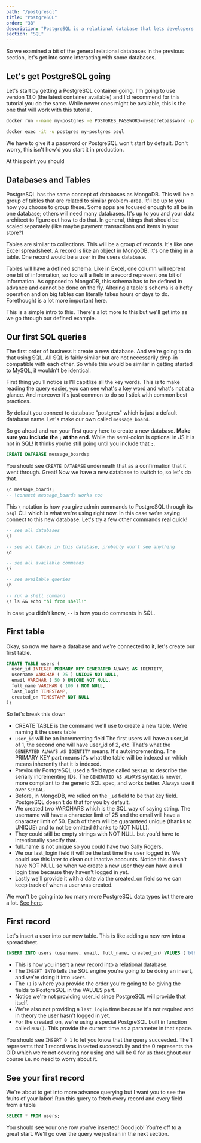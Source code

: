 ```yaml
---
path: "/postgresql"
title: "PostgreSQL"
order: "3B"
description: "PostgreSQL is a relational database that lets developers write amazing apps. Brian goes over how to get PostgreSQL started on your computer and help you write your first query."
section: "SQL"
---
```


So we examined a bit of the general relational databases in the previous section, let's get into some interacting with some databases.

## Let's get PostgreSQL going

Let's start by getting a PostgreSQL container going. I'm going to use version 13.0 (the latest container available) and I'd recommend for this tutorial you do the same. While newer ones might be available, this is the one that will work with this tutorial.

```bash
docker run --name my-postgres -e POSTGRES_PASSWORD=mysecretpassword -p 5432:5432 -d --rm postgres:13.0

docker exec -it -u postgres my-postgres psql
```

We have to give it a password or PostgreSQL won't start by default. Don't worry, this isn't how'd you start it in production.

At this point you should

## Databases and Tables

PostgreSQL has the same concept of databases as MongoDB. This will be a group of tables that are related to similar problem-area. It'll be up to you how you choose to group these. Some apps are focused enough to all be in one database; others will need many databases. It's up to you and your data architect to figure out how to do that. In general, things that should be scaled separately (like maybe payment transactions and items in your store?)

Tables are similar to collections. This will be a group of records. It's like one Excel spreadsheet. A record is like an object in MongoDB. It's one thing in a table. One record would be a user in the users database.

Tables will have a defined schema. Like in Excel, one column will reprent one bit of information, so too will a field in a record represent one bit of information. As opposed to MongoDB, this schema has to be defined in advance and cannot be done on the fly. Altering a table's schema is a hefty operation and on big tables can literally takes hours or days to do. Forethought is a lot more important here.

This is a simple intro to this. There's a lot more to this but we'll get into as we go through our defined example.

## Our first SQL queries

The first order of business it create a new database. And we're going to do that using SQL. All SQL is fairly similar but are not necessarily drop-in compatible with each other. So while this would be similar in getting started to MySQL, it wouldn't be identical.

First thing you'll notice is I'll capitlize all the key words. This is to make reading the query easier, you can see what's a key word and what's not at a glance. And moreover it's just common to do so I stick with common best practices.

By default you connect to database "postgres" which is just a default database name. Let's make our own called `message_board`.

So go ahead and run your first query here to create a new database. **Make sure you include the `;` at the end.** While the semi-colon is optional in JS it is not in SQL! It thinks you're still going until you include that `;`.

```sql
CREATE DATABASE message_boards;
```

You should see `CREATE DATABASE` underneath that as a confirmation that it went through. Great! Now we have a new database to switch to, so let's do that.

```sql
\c message_boards;
-- \connect message_boards works too
```

This `\` notation is how you give admin commands to PostgreSQL through its `psql` CLI which is what we're using right now. In this case we're saying connect to this new database. Let's try a few other commands real quick!

```sql
-- see all databases
\l

-- see all tables in this database, probably won't see anything
\d

-- see all available commands
\?

-- see available queries
\h

-- run a shell command
\! ls && echo "hi from shell!"
```

In case you didn't know, `--` is how you do comments in SQL.

## First table

Okay, so now we have a database and we're connected to it, let's create our first table.

```sql
CREATE TABLE users (
  user_id INTEGER PRIMARY KEY GENERATED ALWAYS AS IDENTITY,
  username VARCHAR ( 25 ) UNIQUE NOT NULL,
  email VARCHAR ( 50 ) UNIQUE NOT NULL,
  full_name VARCHAR ( 100 ) NOT NULL,
  last_login TIMESTAMP,
  created_on TIMESTAMP NOT NULL
);
```

So let's break this down

- CREATE TABLE is the command we'll use to create a new table. We're naming it the users table
- `user_id` will be an incrementing field The first users will have a user_id of 1, the second one will have user_id of 2, etc. That's what the `GENERATED ALWAYS AS IDENTITY` means. It's autoincrementing. The PRIMARY KEY part means it's what the table will be indexed on which means inherently that it is indexed.
- Previously PostgreSQL used a field type called `SERIAL` to describe the serially incrementing IDs. The `GENERATED AS ALWAYS` syntax is newer, more compliant to the generic SQL spec, and works better. Always use it over `SERIAL`.
- Before, in MongoDB, we relied on the `_id` field to be that key field. PostgreSQL doesn't do that for you by default.
- We created two VARCHARS which is the SQL way of saying string. The username will have a character limit of 25 and the email will have a character limit of 50. Each of them will be guaranteed unique (thanks to UNIQUE) and to not be omitted (thanks to NOT NULL).
- They could still be empty strings with NOT NULL but you'd have to intentionally specify that.
- full_name is not unique so you could have two Sally Rogers.
- We our last_login field it will be the last time the user logged in. We could use this later to clean out inactive accounts. Notice this doesn't have NOT NULL so when we create a new user they can have a null login time because they haven't logged in yet.
- Lastly we'll provide it with a date via the created_on field so we can keep track of when a user was created.

We won't be going into too many more PostgreSQL data types but there are a lot. [See here][types].

## First record

Let's insert a user into our new table. This is like adding a new row into a spreadsheet.

```sql
INSERT INTO users (username, email, full_name, created_on) VALUES ('btholt', 'lol@example.com', 'Brian Holt', NOW());
```

- This is how you insert a new record into a relational database.
- The `INSERT INTO` tells the SQL engine you're going to be doing an insert, and we're doing it into `users`.
- The `()` is where you provide the order you're going to be giving the fields to PostgreSQL in the VALUES part.
- Notice we're not providing user_id since PostgreSQL will provide that itself.
- We're also not providing a `last_login` time because it's not required and in theory the user hasn't logged in yet.
- For the created_on, we're using a special PostgreSQL built in function called `NOW()`. This provide the current time as a parameter in that space.

You should see `INSERT 0 1` to let you know that the query succeeded. The 1 represents that 1 record was inserted successfully and the 0 represents the OID which we're not covering nor using and will be 0 for us throughout our course i.e. no need to worry about it.

## See your first record

We're about to get into more advance querying but I want you to see the fruits of your labor! Run this query to fetch every record and every field from a table

```sql
SELECT * FROM users;
```

You should see your one row you've inserted! Good job! You're off to a great start. We'll go over the query we just ran in the next section.

[types]: https://www.postgresql.org/docs/9.5/datatype.html#DATATYPE-TABLE

